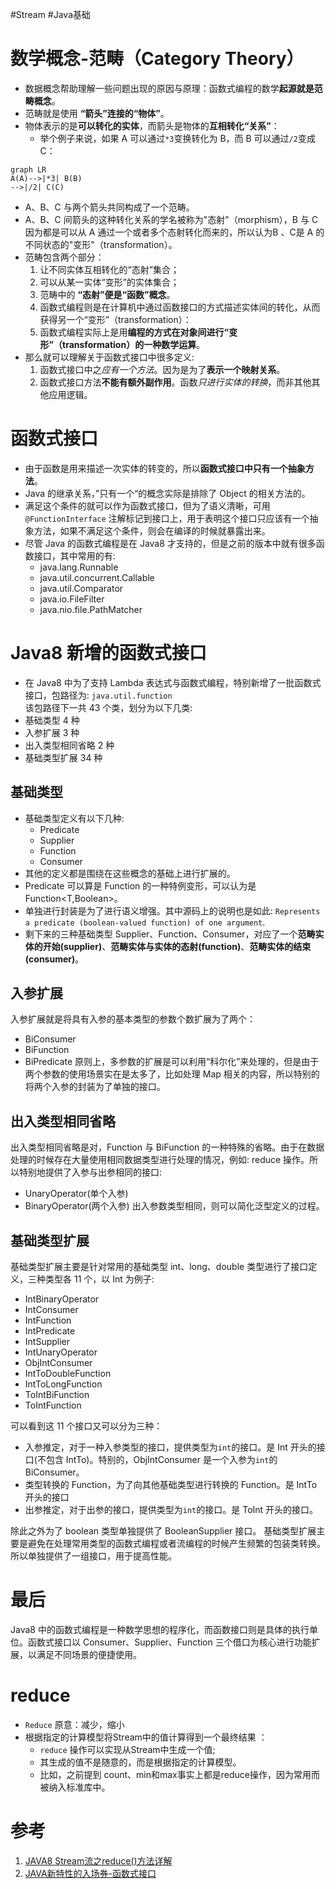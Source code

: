 #Stream #Java基础 

# 数学概念-范畴（Category Theory）
- 数据概念帮助理解一些问题出现的原因与原理：函数式编程的数学**起源就是范畴概念**。
- 范畴就是使用 **“箭头”连接的“物体”**。
- 物体表示的是**可以转化的实体**，而箭头是物体的**互相转化“关系”**：
	- 举个例子来说，如果 A 可以通过`*3`变换转化为 B，而 B 可以通过`/2`变成 C：
```mermaid
graph LR
A(A)-->|*3| B(B)
-->|/2| C(C)
```
- A、B、C 与两个箭头共同构成了一个范畴。
- A、B、C 间箭头的这种转化关系的学名被称为"态射"（morphism），B 与 C 因为都是可以从 A 通过一个或者多个态射转化而来的，所以认为B 、C是 A 的不同状态的"变形"（transformation）。
- 范畴包含两个部分：
	1. 让不同实体互相转化的“态射”集合；
	2. 可以从某一实体“变形”的实体集合；
	3. 范畴中的 **“态射”便是“函数”概念**。
	4. 函数式编程则是在计算机中通过函数接口的方式描述实体间的转化，从而获得另一个“变形”（transformation）：
	5. 函数式编程实际上是用**编程的方式在对象间进行“变形”（transformation）的一种数学运算**。
- 那么就可以理解关于函数式接口中很多定义:
	1. 函数式接口中之*应有一个方法*。因为是为了**表示一个映射关系**。
	2. 函数式接口方法**不能有额外副作用**。函数*只进行实体的转换*，而非其他其他应用逻辑。

# 函数式接口
- 由于函数是用来描述一次实体的转变的，所以**函数式接口中只有一个抽象方法**。
-  Java 的继承关系，”只有一个“的概念实际是排除了 Object 的相关方法的。
- 满足这个条件的就可以作为函数式接口，但为了语义清晰，可用 `@FunctionInterface` 注解标记到接口上，用于表明这个接口只应该有一个抽象方法，如果不满足这个条件，则会在编译的时候就暴露出来。
- 尽管 Java 的函数式编程是在 Java8 才支持的，但是之前的版本中就有很多函数接口，其中常用的有:
	-   java.lang.Runnable
	-   java.util.concurrent.Callable
	-   java.util.Comparator
	-   java.io.FileFilter
	-   java.nio.file.PathMatcher

# Java8 新增的函数式接口
- 在 Java8 中为了支持 Lambda 表达式与函数式编程，特别新增了一批函数式接口，包路径为: `java.util.function`  
该包路径下一共 43 个类，划分为以下几类:
-   基础类型 4 种
-   入参扩展 3 种
-   出入类型相同省略 2 种
-   基础类型扩展 34 种

## 基础类型
- 基础类型定义有以下几种:
	- Predicate
	- Supplier
	- Function
	- Consumer
- 其他的定义都是围绕在这些概念的基础上进行扩展的。
- Predicate 可以算是 Function 的一种特例变形，可以认为是 Function<T,Boolean>。
- 单独进行封装是为了进行语义增强。其中源码上的说明也是如此:  `Represents a predicate (boolean-valued function) of one argument`.
- 剩下来的三种基础类型 Supplier、Function、Consumer，对应了一个**范畴实体的开始(supplier)**、**范畴实体与实体的态射(function)**、**范畴实体的结束(consumer)**。

## 入参扩展
入参扩展就是将具有入参的基本类型的参数个数扩展为了两个：
-   BiConsumer
-   BiFunction
-   BiPredicate
原则上，多参数的扩展是可以利用“科尔化”来处理的，但是由于两个参数的使用场景实在是太多了，比如处理 Map 相关的内容，所以特别的将两个入参的封装为了单独的接口。

## 出入类型相同省略

出入类型相同省略是对，Function 与 BiFunction 的一种特殊的省略。由于在数据处理的时候存在大量使用相同数据类型进行处理的情况，例如: reduce 操作。所以特别地提供了入参与出参相同的接口:
-   UnaryOperator(单个入参)
-   BinaryOperator(两个入参)
出入参数类型相同，则可以简化泛型定义的过程。

## 基础类型扩展
基础类型扩展主要是针对常用的基础类型 int、long、double 类型进行了接口定义，三种类型各 11 个，以 Int 为例子:
-   IntBinaryOperator
-   IntConsumer
-   IntFunction
-   IntPredicate
-   IntSupplier
-   IntUnaryOperator
-   ObjIntConsumer
-   IntToDoubleFunction
-   IntToLongFunction
-   ToIntBiFunction
-   ToIntFunction
    
可以看到这 11 个接口又可以分为三种：
-   入参推定，对于一种入参类型的接口，提供类型为`int`的接口。是 Int 开头的接口(不包含 IntTo)。特别的，ObjIntConsumer 是一个入参为`int`的 BiConsumer。
-   类型转换的 Function，为了向其他基础类型进行转换的 Function。是 IntTo 开头的接口
-   出参推定，对于出参的接口，提供类型为`int`的接口。是 ToInt 开头的接口。

除此之外为了 boolean 类型单独提供了 BooleanSupplier 接口。
基础类型扩展主要是避免在处理常用类型的函数式编程或者流编程的时候产生频繁的包装类转换。所以单独提供了一组接口，用于提高性能。

# 最后
Java8 中的函数式编程是一种数学思想的程序化，而函数接口则是具体的执行单位。函数式接口以 Consumer、Supplier、Function 三个借口为核心进行功能扩展，以满足不同场景的便捷使用。


# reduce
-   `Reduce` 原意：减少，缩小
-   根据指定的计算模型将Stream中的值计算得到一个最终结果  ：
	- `reduce` 操作可以实现从Stream中生成一个值;
	- 其生成的值不是随意的，而是根据指定的计算模型。
	- 比如，之前提到 count、min和max事实上都是reduce操作，因为常用而被纳入标准库中。
# 参考
1. [JAVA8 Stream流之reduce()方法详解](https://www.cnblogs.com/MrYuChen-Blog/p/14061320.html)
2. [JAVA新特性的入场券-函数式接口](https://xie.infoq.cn/article/a8ef07f9558032814ce169588)